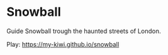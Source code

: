 # Snowball
Guide Snowball trough the haunted streets of London.

Play: https://my-kiwi.github.io/snowball
